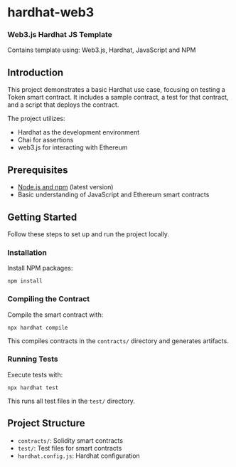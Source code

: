 # hardhat-web3

### Web3.js Hardhat JS Template
Contains template using: Web3.js, Hardhat, JavaScript and NPM

## Introduction

This project demonstrates a basic Hardhat use case, focusing on testing a Token smart contract. It includes a sample contract, a test for that contract, and a script that deploys the contract.

The project utilizes:
- Hardhat as the development environment
- Chai for assertions
- web3.js for interacting with Ethereum

## Prerequisites

- [Node.js and npm](https://nodejs.org/en/download/) (latest version)
- Basic understanding of JavaScript and Ethereum smart contracts

## Getting Started

Follow these steps to set up and run the project locally.

### Installation

 Install NPM packages:
   
   `npm install`

### Compiling the Contract

Compile the smart contract with:

`npx hardhat compile`

This compiles contracts in the `contracts/` directory and generates artifacts.

### Running Tests

Execute tests with:

`npx hardhat test`

This runs all test files in the `test/` directory.

## Project Structure

- `contracts/`: Solidity smart contracts
- `test/`: Test files for smart contracts
- `hardhat.config.js`: Hardhat configuration
